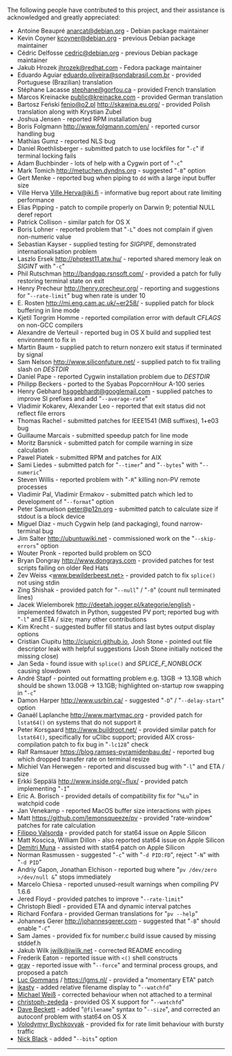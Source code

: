 The following people have contributed to this project, and their assistance
is acknowledged and greatly appreciated:

 * Antoine Beaupré <anarcat@debian.org> - Debian package maintainer
 * Kevin Coyner <kcoyner@debian.org> - previous Debian package maintainer
 * Cédric Delfosse <cedric@debian.org> - previous Debian package maintainer
 * Jakub Hrozek <jhrozek@redhat.com> - Fedora package maintainer
 * Eduardo Aguiar <eduardo.oliveira@sondabrasil.com.br> - provided Portuguese (Brazilian) translation
 * Stéphane Lacasse <stephane@gorfou.ca> - provided French translation
 * Marcos Kreinacke <public@kreinacke.com> - provided German translation
 * Bartosz Feński <fenio@o2.pl> <http://skawina.eu.org/> - provided Polish translation along with Krystian Zubel
 * Joshua Jensen - reported RPM installation bug
 * Boris Folgmann <http://www.folgmann.com/en/> - reported cursor handling bug
 * Mathias Gumz - reported NLS bug
 * Daniel Roethlisberger - submitted patch to use lockfiles for "`-c`" if terminal locking fails
 * Adam Buchbinder - lots of help with a Cygwin port of "`-c`"
 * Mark Tomich <http://metuchen.dyndns.org> - suggested "`-B`" option
 * Gert Menke - reported bug when piping to `dd` with a large input buffer size
 * Ville Herva <Ville.Herva@iki.fi> - informative bug report about rate limiting performance
 * Elias Pipping - patch to compile properly on Darwin 9; potential NULL deref report
 * Patrick Collison - similar patch for OS X
 * Boris Lohner - reported problem that "`-L`" does not complain if given non-numeric value
 * Sebastian Kayser - supplied testing for *SIGPIPE*, demonstrated internationalisation problem
 * Laszlo Ersek <http://phptest11.atw.hu/> - reported shared memory leak on *SIGINT* with "`-c`"
 * Phil Rutschman <http://bandgap.rsnsoft.com/> - provided a patch for fully restoring terminal state on exit
 * Henry Precheur <http://henry.precheur.org/> - reporting and suggestions for "`--rate-limit`" bug when rate is under 10
 * E. Rosten <http://mi.eng.cam.ac.uk/~er258/> - supplied patch for block buffering in line mode
 * Kjetil Torgrim Homme - reported compilation error with default *CFLAGS* on non-GCC compilers
 * Alexandre de Verteuil - reported bug in OS X build and supplied test environment to fix in
 * Martin Baum - supplied patch to return nonzero exit status if terminated by signal
 * Sam Nelson <http://www.siliconfuture.net/> - supplied patch to fix trailing slash on *DESTDIR*
 * Daniel Pape - reported Cygwin installation problem due to *DESTDIR*
 * Philipp Beckers - ported to the Syabas PopcornHour A-100 series
 * Henry Gebhard <hsggebhardt@googlemail.com> - supplied patches to improve SI prefixes and add "`--average-rate`"
 * Vladimir Kokarev, Alexander Leo - reported that exit status did not reflect file errors
 * Thomas Rachel - submitted patches for IEEE1541 (MiB suffixes), 1+e03 bug
 * Guillaume Marcais - submitted speedup patch for line mode
 * Moritz Barsnick - submitted patch for compile warning in size calculation
 * Pawel Piatek - submitted RPM and patches for AIX
 * Sami Liedes - submitted patch for "`--timer`" and "`--bytes`" with "`--numeric`"
 * Steven Willis - reported problem with "`-R`" killing non-PV remote processes
 * Vladimir Pal, Vladimir Ermakov - submitted patch which led to development of "`--format`" option
 * Peter Samuelson <peter@p12n.org> - submitted patch to calculate size if stdout is a block device
 * Miguel Diaz - much Cygwin help (and packaging), found narrow-terminal bug
 * Jim Salter <http://ubuntuwiki.net> - commissioned work on the "`--skip-errors`" option
 * Wouter Pronk - reported build problem on SCO
 * Bryan Dongray <http://www.dongrays.com> - provided patches for test scripts failing on older Red Hats
 * Zev Weiss <www.bewilderbeest.net> - provided patch to fix `splice()` not using stdin
 * Zing Shishak - provided patch for "`--null`" / "`-0`" (count null terminated lines)
 * Jacek Wielemborek <http://deetah.jogger.pl/kategorie/english> - implemented fdwatch in Python, suggested PV port; reported bug with "`-l`" and ETA / size; many other contributions
 * Kim Krecht - suggested buffer fill status and last bytes output display options
 * Cristian Ciupitu <http://ciupicri.github.io>, Josh Stone - pointed out file descriptor leak with helpful suggestions (Josh Stone initially noticed the missing close)
 * Jan Seda - found issue with `splice()` and *SPLICE_F_NONBLOCK* causing slowdown
 * André Stapf - pointed out formatting problem e.g. 13GB -> 13.1GB which should be shown 13.0GB -> 13.1GB; highlighted on-startup row swapping in "`-c`"
 * Damon Harper <http://www.usrbin.ca/> - suggested "`-D`" / "`--delay-start`" option
 * Ganaël Laplanche <http://www.martymac.org> - provided patch for `lstat64()` on systems that do not support it
 * Peter Korsgaard <http://www.buildroot.net/> - provided similar patch for `lstat64()`, specifically for uClibc support; provided AIX cross-compilation patch to fix bug in "`-lc128`" check
 * Ralf Ramsauer <https://blog.ramses-pyramidenbau.de/> - reported bug which dropped transfer rate on terminal resize
 * Michiel Van Herwegen - reported and discussed bug with "`-l`" and ETA / size
 * Erkki Seppälä <http://www.inside.org/~flux/> - provided patch implementing "`-I`"
 * Eric A. Borisch - provided details of compatibility fix for "`%Lu`" in watchpid code
 * Jan Venekamp - reported MacOS buffer size interactions with pipes
 * Matt <https://github.com/lemonsqueeze/pv> - provided "rate-window" patches for rate calculation
 * [Filippo Valsorda](https://github.com/FiloSottile) - provided patch for stat64 issue on Apple Silicon
 * Matt Koscica, William Dillon - also reported stat64 issue on Apple Silicon
 * [Demitri Muna](https://github.com/demitri) - assisted with stat64 patch on Apple Silicon
 * Norman Rasmussen - suggested "`-c`" with "`-d PID:FD`", reject "`-N`" with "`-d PID`"
 * Andriy Gapon, Jonathan Elchison - reported bug where "`pv /dev/zero >/dev/null &`" stops immediately
 * Marcelo Chiesa - reported unused-result warnings when compiling PV 1.6.6
 * Jered Floyd - provided patches to improve "`--rate-limit`"
 * Christoph Biedl - provided ETA and dynamic interval patches
 * Richard Fonfara - provided German translations for "`pv --help`"
 * Johannes Gerer <http://johannesgerer.com> - suggested that "`-B`" should enable "`-C`"
 * Sam James - provided fix for number.c build issue caused by missing stddef.h
 * Jakub Wilk <jwilk@jwilk.net> - corrected README encoding
 * Frederik Eaton - reported issue with `<()` shell constructs
 * [gray](https://github.com/gray) - reported issue with "`--force`" and terminal process groups, and proposed a patch
 * [Luc Gommans](https://github.com/lgommans) / https://lgms.nl/ - provided a "momentary ETA" patch
 * [ikasty](https://github.com/ikasty) - added relative filename display to "`--watchfd`"
 * [Michael Weiß](https://github.com/quitschbo) - corrected behaviour when not attached to a terminal
 * [christoph-zededa](https://github.com/christoph-zededa) - provided OS X support for "`--watchfd`"
 * [Dave Beckett](https://github.com/dajobe) - added "`@filename`" syntax to "`--size`", and corrected an autoconf problem with stat64 on OS X
 * [Volodymyr Bychkovyak](https://github.com/vbychkoviak) - provided fix for rate limit behaviour with bursty traffic
 * [Nick Black](https://nick-black.com) - added "`--bits`" option

---
